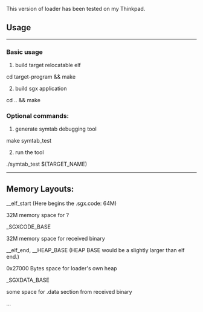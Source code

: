 This version of loader has been tested on my Thinkpad.

## Usage

***

### Basic usage

1. build target relocatable elf

cd target-program && make

2. build sgx application 

cd .. && make

### Optional commands:

1. generate symtab debugging tool

make symtab_test

2. run the tool

./symtab_test $(TARGET_NAME)

------------------------------------
Memory Layouts:
------------------------------------

__elf_start	(Here begins the .sgx.code: 64M)

32M memory space for ?

_SGXCODE_BASE

32M memory space for received binary

__elf_end, __HEAP_BASE
(HEAP BASE would be a slightly larger than elf end.)

0x27000 Bytes space for loader's own heap

_SGXDATA_BASE

some space for .data section from received binary

...
